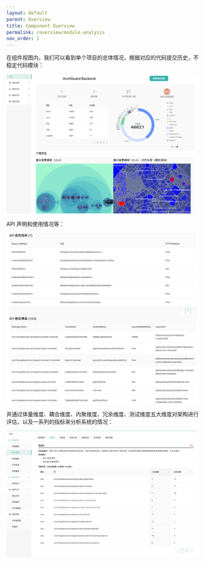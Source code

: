 ```yaml
---
layout: default
parent: Overview
title: Component Overview
permalink: /overview/module-analysis
nav_order: 1
---
```


在组件视图内，我们可以看到单个项目的总体情况，根据对应的代码提交历史，不稳定代码模块：

![Summary](/assets/140/summary.png)

API 声明和使用情况等：

![API Usage](/assets/140/api-usage.png)

并通过体量维度、耦合维度、内聚维度、冗余维度、测试维度五大维度对架构进行评估，以及一系列的指标来分析系统的情况：

![Evolution](/assets/140/evoluation.png)
